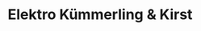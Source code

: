 ---
title: "Elektro Kümmerling & Kirst"
url: /geratal/elektro-kuemmerling-und-kirst/
shop: Radiotechnik
---